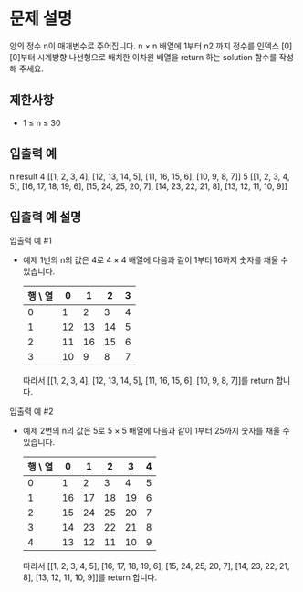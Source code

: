 # 문제 설명
양의 정수 n이 매개변수로 주어집니다. n × n 배열에 1부터 n2 까지 정수를 인덱스 [0][0]부터 시계방향 나선형으로 배치한 이차원 배열을 return 하는 solution 함수를 작성해 주세요.

## 제한사항
- 1 ≤ n ≤ 30
## 입출력 예
n	result
4	[[1, 2, 3, 4], [12, 13, 14, 5], [11, 16, 15, 6], [10, 9, 8, 7]]
5	[[1, 2, 3, 4, 5], [16, 17, 18, 19, 6], [15, 24, 25, 20, 7], [14, 23, 22, 21, 8], [13, 12, 11, 10, 9]]
## 입출력 예 설명
입출력 예 #1

- 예제 1번의 n의 값은 4로 4 × 4 배열에 다음과 같이 1부터 16까지 숫자를 채울 수 있습니다.

  | 행 \ 열 | 0  | 1  | 2  | 3 |
  |---------|----|----|----|----|
  | 0       | 1  | 2  | 3  | 4  |
  | 1       | 12 | 13 | 14 | 5  |
  | 2       | 11 | 16 | 15 | 6  |
  | 3       | 10 | 9  | 8  | 7  |
  
  따라서 [[1, 2, 3, 4], [12, 13, 14, 5], [11, 16, 15, 6], [10, 9, 8, 7]]를 return 합니다.

입출력 예 #2

- 예제 2번의 n의 값은 5로 5 × 5 배열에 다음과 같이 1부터 25까지 숫자를 채울 수 있습니다.
  
  | 행 \\ 열 |  0 |  1 |  2 |  3 |  4 |
  |---------|----|----|----|----|----|
  | 0       |  1 |  2 |  3 |  4 |  5 |
  | 1       | 16 | 17 | 18 | 19 |  6 |
  | 2       | 15 | 24 | 25 | 20 |  7 |
  | 3       | 14 | 23 | 22 | 21 |  8 |
  | 4       | 13 | 12 | 11 | 10 |  9 |
  
  따라서 [[1, 2, 3, 4, 5], [16, 17, 18, 19, 6], [15, 24, 25, 20, 7], [14, 23, 22, 21, 8], [13, 12, 11, 10, 9]]를 return 합니다.
